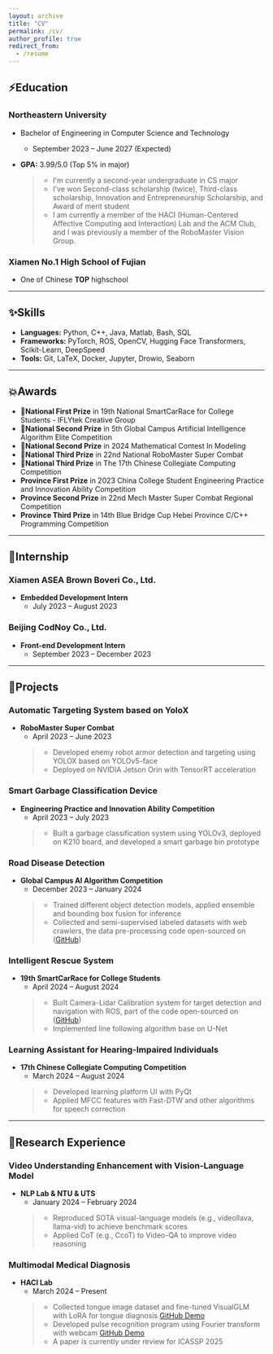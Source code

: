 ```yaml
---
layout: archive
title: "CV"
permalink: /cv/
author_profile: true
redirect_from:
  - /resume
---
```


## ⚡Education

### Northeastern University

- Bachelor of Engineering in Computer Science and Technology
  - September 2023 – June 2027 (Expected)
- **GPA:** 3.99/5.0 (Top 5% in major)

  > - I'm currently a second-year undergraduate in CS major
  > - I've won Second-class scholarship (twice), Third-class scholarship, Innovation and Entrepreneurship Scholarship, and Award of merit student
  > - I am currently a member of the HACI (Human-Centered Affective Computing and Interaction) Lab and the ACM Club, and I was previously a member of the RoboMaster Vision Group.

### Xiamen No.1 High School of Fujian
- One of Chinese **TOP** highschool


---

## ✨Skills

- **Languages:** Python, C++, Java, Matlab, Bash, SQL
- **Frameworks:** PyTorch, ROS, OpenCV, Hugging Face Transformers, Scikit-Learn, DeepSpeed
- **Tools:** Git, LaTeX, Docker, Jupyter, Drowio, Seaborn

---

## 💥Awards

- **🥇National First Prize** in 19th National SmartCarRace for College Students - IFLYtek Creative Group
- **🥈National Second Prize** in 5th Global Campus Artificial Intelligence Algorithm Elite Competition
- **🥈National Second Prize** in 2024 Mathematical Contest In Modeling
- **🥉National Third Prize** in 22nd National RoboMaster Super Combat
- **🥉National Third Prize** in The 17th Chinese Collegiate Computing Competition
- **Province First Prize** in 2023 China College Student Engineering Practice and Innovation Ability Competition
- **Province Second Prize** in 22nd Mech Master Super Combat Regional Competition
- **Province Third Prize** in 14th Blue Bridge Cup Hebei Province C/C++ Programming Competition

---

## 🤗Internship

### Xiamen ASEA Brown Boveri Co., Ltd.

- **Embedded Development Intern**
  - July 2023 – August 2023

### Beijing CodNoy Co., Ltd.

- **Front-end Development Intern**
  - September 2023 – December 2023

---

## 🎁Projects

### Automatic Targeting System based on YoloX

- **RoboMaster Super Combat**  
  - April 2023 – June 2023  
  > - Developed enemy robot armor detection and targeting using YOLOX based on YOLOv5-face  
  > - Deployed on NVIDIA Jetson Orin with TensorRT acceleration  

### Smart Garbage Classification Device

- **Engineering Practice and Innovation Ability Competition**  
  - April 2023 – July 2023  
  > - Built a garbage classification system using YOLOv3, deployed on K210 board, and developed a smart garbage bin prototype  

### Road Disease Detection

- **Global Campus AI Algorithm Competition**  
  - December 2023 – January 2024  
  > - Trained different object detection models, applied ensemble and bounding box fusion for inference  
  > - Collected and semi-supervised labeled datasets with web crawlers, the data pre-processing code open-sourced on ([GitHub](https://github.com/zin-Fu/Automation-Data-Processing))  

### Intelligent Rescue System

- **19th SmartCarRace for College Students**  
  - April 2024 – August 2024  
  > - Built Camera-Lidar Calibration system for target detection and navigation with ROS, part of the code open-sourced on ([GitHub](https://github.com/zin-Fu/YOLOv5-ROS-Navigation))  
  > - Implemented line following algorithm base on U-Net 

### Learning Assistant for Hearing-Impaired Individuals

- **17th Chinese Collegiate Computing Competition**  
  - March 2024 – August 2024  
  > - Developed learning platform UI with PyQt
  > - Applied MFCC features with Fast-DTW and other algorithms for speech correction

---

## 👑Research Experience

### Video Understanding Enhancement with Vision-Language Model

- **NLP Lab & NTU & UTS**  
  - January 2024 – February 2024  
  > - Reproduced SOTA visual-language models (e.g., videollava, llama-vid) to achieve benchmark scores  
  > - Applied CoT (e.g., CcoT) to Video-QA to improve video reasoning  

### Multimodal Medical Diagnosis

- **HACI Lab**  
  - March 2024 – Present  
  > - Collected tongue image dataset and fine-tuned VisualGLM with LoRA for tongue diagnosis [GitHub Demo](https://github.com/zin-Fu/Tongue-Segmentation-and-classification)  
  > - Developed pulse recognition program using Fourier transform with webcam [GitHub Demo](https://github.com/zin-Fu/WristRateMonitor)
  > - A paper is currently under review for ICASSP 2025
